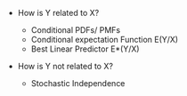 * How is Y related to X? 
	* Conditional PDFs/ PMFs 
	* Conditional expectation Function E(Y/X) 
	* Best Linear Predictor E*(Y/X) 

* How is Y not related to X? 
	* Stochastic Independence
